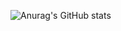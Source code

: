 ![Anurag's GitHub stats](https://github-readme-stats.vercel.app/api?username=prem22k&show_icons=true&theme=radical)
